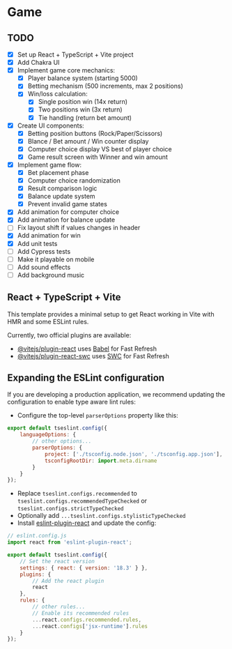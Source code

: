 # Game

## TODO

-   [x] Set up React + TypeScript + Vite project
-   [x] Add Chakra UI
-   [x] Implement game core mechanics:
    -   [x] Player balance system (starting 5000)
    -   [x] Betting mechanism (500 increments, max 2 positions)
    -   [x] Win/loss calculation:
        -   [x] Single position win (14x return)
        -   [x] Two positions win (3x return)
        -   [x] Tie handling (return bet amount)
-   [x] Create UI components:
    -   [x] Betting position buttons (Rock/Paper/Scissors)
    -   [x] Blance / Bet amount / Win counter display
    -   [x] Computer choice display VS best of player choice
    -   [x] Game result screen with Winner and win amount
-   [x] Implement game flow:
    -   [x] Bet placement phase
    -   [x] Computer choice randomization
    -   [x] Result comparison logic
    -   [x] Balance update system
    -   [x] Prevent invalid game states
-   [x] Add animation for computer choice
-   [x] Add animation for balance update
-   [ ] Fix layout shift if values changes in header
-   [x] Add animation for win
-   [x] Add unit tests
-   [ ] Add Cypress tests
-   [ ] Make it playable on mobile
-   [ ] Add sound effects
-   [ ] Add background music

## React + TypeScript + Vite

This template provides a minimal setup to get React working in Vite with HMR and some ESLint rules.

Currently, two official plugins are available:

-   [@vitejs/plugin-react](https://github.com/vitejs/vite-plugin-react/blob/main/packages/plugin-react/README.md) uses [Babel](https://babeljs.io/) for Fast Refresh
-   [@vitejs/plugin-react-swc](https://github.com/vitejs/vite-plugin-react-swc) uses [SWC](https://swc.rs/) for Fast Refresh

## Expanding the ESLint configuration

If you are developing a production application, we recommend updating the configuration to enable type aware lint rules:

-   Configure the top-level `parserOptions` property like this:

```js
export default tseslint.config({
    languageOptions: {
        // other options...
        parserOptions: {
            project: ['./tsconfig.node.json', './tsconfig.app.json'],
            tsconfigRootDir: import.meta.dirname
        }
    }
});
```

-   Replace `tseslint.configs.recommended` to `tseslint.configs.recommendedTypeChecked` or `tseslint.configs.strictTypeChecked`
-   Optionally add `...tseslint.configs.stylisticTypeChecked`
-   Install [eslint-plugin-react](https://github.com/jsx-eslint/eslint-plugin-react) and update the config:

```js
// eslint.config.js
import react from 'eslint-plugin-react';

export default tseslint.config({
    // Set the react version
    settings: { react: { version: '18.3' } },
    plugins: {
        // Add the react plugin
        react
    },
    rules: {
        // other rules...
        // Enable its recommended rules
        ...react.configs.recommended.rules,
        ...react.configs['jsx-runtime'].rules
    }
});
```
